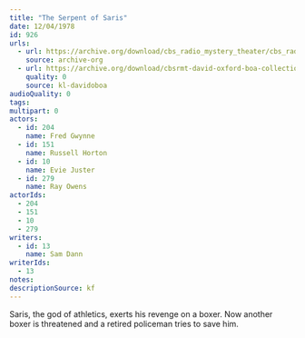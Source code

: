 ```yaml
---
title: "The Serpent of Saris"
date: 12/04/1978
id: 926
urls: 
  - url: https://archive.org/download/cbs_radio_mystery_theater/cbs_radio_mystery_theater-0901-0950.zip/cbs_radio_mystery_theater-0901-0950%2Fcbsrmt_0926_the_serpent_of_saris.mp3
    source: archive-org
  - url: https://archive.org/download/cbsrmt-david-oxford-boa-collection/CBSRMT-781204-0926-The-Serpent-of-Saris-(128-48)_WBBM-JE-{BoA}.mp3
    quality: 0
    source: kl-davidoboa
audioQuality: 0
tags: 
multipart: 0
actors:  
  - id: 204
    name: Fred Gwynne  
  - id: 151
    name: Russell Horton  
  - id: 10
    name: Evie Juster  
  - id: 279
    name: Ray Owens
actorIds:  
  - 204  
  - 151  
  - 10  
  - 279
writers:  
  - id: 13
    name: Sam Dann
writerIds:  
  - 13
notes: 
descriptionSource: kf
---
```

Saris, the god of athletics, exerts his revenge on a boxer. Now another boxer is threatened and a retired policeman tries to save him.